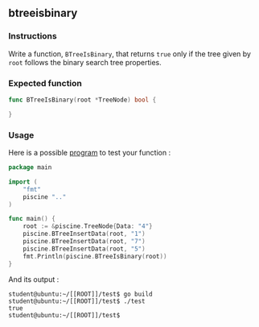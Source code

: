 ## btreeisbinary

### Instructions

Write a function, `BTreeIsBinary`, that returns `true` only if the tree given by `root` follows the binary search tree properties.

### Expected function

```go
func BTreeIsBinary(root *TreeNode) bool {

}
```

### Usage

Here is a possible [program](TODO-LINK) to test your function :

```go
package main

import (
	"fmt"
	piscine ".."
)

func main() {
	root := &piscine.TreeNode{Data: "4"}
	piscine.BTreeInsertData(root, "1")
	piscine.BTreeInsertData(root, "7")
	piscine.BTreeInsertData(root, "5")
	fmt.Println(piscine.BTreeIsBinary(root))
}
```

And its output :

```console
student@ubuntu:~/[[ROOT]]/test$ go build
student@ubuntu:~/[[ROOT]]/test$ ./test
true
student@ubuntu:~/[[ROOT]]/test$
```
